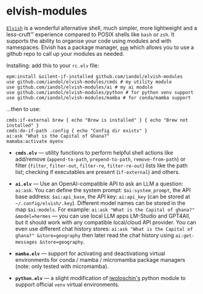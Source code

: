 # elvish-modules

[`Elvish`](https://elv.sh) is a wonderful alternative shell, much simpler, more lightweight and a less-cruft™ experience compared to POSIX shells like `bash` or `zsh`. It supports the ability to organise your code using modules and with namespaces. Elvish has a package manager, [`epm`](https://elv.sh/ref/epm.html) which allows you to use a github repo to call up your modules as needed.

Installing: add this to your `rc.elv` file:
```elvish
epm:install &silent-if-installed github.com/iandol/elvish-modules 
use github.com/iandol/elvish-modules/cmds # my utility module
use github.com/iandol/elvish-modules/ai # my ai module
use github.com/iandol/elvish-modules/python # for python venv support
use github.com/iandol/elvish-modules/mamba # for conda/mamba support
```

...then to use:

```elvish
cmds:if-external brew { echo "Brew is installed" } { echo "Brew not installed" }
cmds:do-if-path .config { echo "Config dir exists" }
ai:ask "What is the Capital of Ghana?"
mamaba:activate myenv
```

* **`cmds.elv`** — utility functions to perform helpful shell actions like add/remove (`append-to-path`, `prepend-to-path`, `remove-from-path`) or filter (`filter`, `filter-out`, `filter-re`, `filter-re-out`) lists like the path list; checking if executables are present (`if-external`) and others.

* **`ai.elv`** — Use an OpenAI-compatible API to ask an LLM a question: `ai:ask`. You can define the system prompt: `$ai:system_prompt`, the API base address: `$ai:api_base`, the API key: `ai:api_key` (can be stored at `~/.config/elvish/.key`). Different model names can be stored in the map `$ai:models`. For example: `ai:ask "What is the Capital of ghana?" &model=hermes` — you can use local LLM apps LM-Studio and GPT4All, but it should work with any compatible local/cloud API provider. You can even use different chat history stores: `ai:ask "What is the Capital of ghana?" &store=geography` then later read the chat history using `ai:get-messages &store=geography`.

* **`mamba.elv`** — support for activating and deactivationg virtual environments for conda / mamba / micromamba package managers (note: only tested with micromamba).

* **`python.elv`** — a slight modification of [iwoloschin's](https://github.com/iwoloschin/elvish-packages) python module to support official `venv` virtual environments. 

